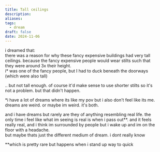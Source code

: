 ```yaml
---
title: Tall ceilings
description: 
aliases: 
tags:
  - dream
draft: false
date: 2024-11-06
---
```

i dreamed that:  
there was a reason for why these fancy expensive buildings had very tall ceilings. because the fancy expensive people would wear stilts such that they were around 3x their height.  
i* was one of the fancy people, but I had to duck beneath the doorways (which were also tall)

.. but not tall enough. of course it'd make sense to use shorter stilts so it's not a problem. but that didn't happen.  
  
\*i have a lot of dreams where its like my pov but i also don't feel like its me. dreams are weird. or maybe im weird. it's both.

and i have dreams but rarely are they of anything resembling real life. the only time i feel like what im seeing is real is when i pass out**. and it feels really real, and i think im surrounded by people but i wake up and im on the floor with a headache.  
but maybe thats just the different medium of dream. 
i dont really know

\*\*which is pretty rare but happens when i stand up way to quick